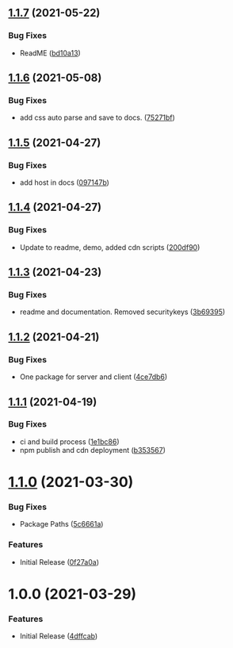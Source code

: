 ## [1.1.7](https://github.com/CoCreate-app/CoCreate-twitter/compare/v1.1.6...v1.1.7) (2021-05-22)


### Bug Fixes

* ReadME ([bd10a13](https://github.com/CoCreate-app/CoCreate-twitter/commit/bd10a136b19898b0ec7c474f9ce32d50158bde1f))

## [1.1.6](https://github.com/CoCreate-app/CoCreate-twitter/compare/v1.1.5...v1.1.6) (2021-05-08)


### Bug Fixes

* add css auto parse and save to docs. ([75271bf](https://github.com/CoCreate-app/CoCreate-twitter/commit/75271bfb44b4d7fe5d70ad7b0aa2483c14816471))

## [1.1.5](https://github.com/CoCreate-app/CoCreate-twitter/compare/v1.1.4...v1.1.5) (2021-04-27)


### Bug Fixes

* add host in docs ([097147b](https://github.com/CoCreate-app/CoCreate-twitter/commit/097147b66bad2a08766dde084f612104b7c439f3))

## [1.1.4](https://github.com/CoCreate-app/CoCreate-twitter/compare/v1.1.3...v1.1.4) (2021-04-27)


### Bug Fixes

* Update to readme, demo, added cdn scripts ([200df90](https://github.com/CoCreate-app/CoCreate-twitter/commit/200df906227b8fccbe46d5878e1a5150937ce934))

## [1.1.3](https://github.com/CoCreate-app/CoCreate-twitter/compare/v1.1.2...v1.1.3) (2021-04-23)


### Bug Fixes

* readme and documentation. Removed securitykeys ([3b69395](https://github.com/CoCreate-app/CoCreate-twitter/commit/3b69395855a28c88c58145e4963ec6f49bb87658))

## [1.1.2](https://github.com/CoCreate-app/CoCreate-twitter/compare/v1.1.1...v1.1.2) (2021-04-21)


### Bug Fixes

* One package for server and client ([4ce7db6](https://github.com/CoCreate-app/CoCreate-twitter/commit/4ce7db6ed095a283511822010fb4368b15b6bd74))

## [1.1.1](https://github.com/CoCreate-app/CoCreate-twitter/compare/v1.1.0...v1.1.1) (2021-04-19)


### Bug Fixes

* ci and build process ([1e1bc86](https://github.com/CoCreate-app/CoCreate-twitter/commit/1e1bc86b766973a4a4a23d363103a6de7167149d))
* npm publish and cdn deployment ([b353567](https://github.com/CoCreate-app/CoCreate-twitter/commit/b35356740402a7f64f1b3359962427f0d330f52c))

# [1.1.0](https://github.com/CoCreate-app/CoCreate-twitter/compare/v1.0.0...v1.1.0) (2021-03-30)


### Bug Fixes

* Package Paths ([5c6661a](https://github.com/CoCreate-app/CoCreate-twitter/commit/5c6661a1094118555264bce0f3f156db84d3bb58))


### Features

* Initial Release ([0f27a0a](https://github.com/CoCreate-app/CoCreate-twitter/commit/0f27a0aa40b4d626793f7056b7081b2b55b4bdcc))

# 1.0.0 (2021-03-29)


### Features

* Initial Release ([4dffcab](https://github.com/CoCreate-app/CoCreate-twitter/commit/4dffcabe43186ee7897d37506dbeb45cad4c6f63))
